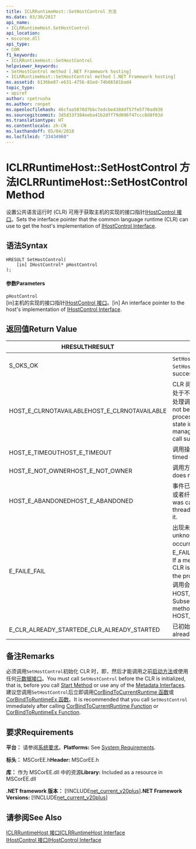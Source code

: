 ```yaml
---
title: ICLRRuntimeHost::SetHostControl 方法
ms.date: 03/30/2017
api_name:
- ICLRRuntimeHost.SetHostControl
api_location:
- mscoree.dll
api_type:
- COM
f1_keywords:
- ICLRRuntimeHost::SetHostControl
helpviewer_keywords:
- SetHostControl method [.NET Framework hosting]
- ICLRRuntimeHost::SetHostControl method [.NET Framework hosting]
ms.assetid: 6136be87-e631-4756-81ed-74b66581bad4
topic_type:
- apiref
author: rpetrusha
ms.author: ronpet
ms.openlocfilehash: 46cfaa5870d7bbc7edcbe438ddf57fe5f70ad938
ms.sourcegitcommit: 3d5d33f384eeba41b2dff79d096f47ccc8d8f03d
ms.translationtype: HT
ms.contentlocale: zh-CN
ms.lasthandoff: 05/04/2018
ms.locfileid: "33434960"
---
```

# <a name="iclrruntimehostsethostcontrol-method"></a><span data-ttu-id="a3969-102">ICLRRuntimeHost::SetHostControl 方法</span><span class="sxs-lookup"><span data-stu-id="a3969-102">ICLRRuntimeHost::SetHostControl Method</span></span>
<span data-ttu-id="a3969-103">设置公共语言运行时 (CLR) 可用于获取主机的实现的接口指针[IHostControl 接口](../../../../docs/framework/unmanaged-api/hosting/ihostcontrol-interface.md)。</span><span class="sxs-lookup"><span data-stu-id="a3969-103">Sets the interface pointer that the common language runtime (CLR) can use to get the host's implementation of [IHostControl Interface](../../../../docs/framework/unmanaged-api/hosting/ihostcontrol-interface.md).</span></span>  
  
## <a name="syntax"></a><span data-ttu-id="a3969-104">语法</span><span class="sxs-lookup"><span data-stu-id="a3969-104">Syntax</span></span>  
  
```  
HRESULT SetHostControl(  
    [in] IHostControl* pHostControl  
);  
```  
  
#### <a name="parameters"></a><span data-ttu-id="a3969-105">参数</span><span class="sxs-lookup"><span data-stu-id="a3969-105">Parameters</span></span>  
 `pHostControl`  
 <span data-ttu-id="a3969-106">[in]主机的实现的接口指针[IHostControl 接口](../../../../docs/framework/unmanaged-api/hosting/ihostcontrol-interface.md)。</span><span class="sxs-lookup"><span data-stu-id="a3969-106">[in] An interface pointer to the host's implementation of [IHostControl Interface](../../../../docs/framework/unmanaged-api/hosting/ihostcontrol-interface.md).</span></span>  
  
## <a name="return-value"></a><span data-ttu-id="a3969-107">返回值</span><span class="sxs-lookup"><span data-stu-id="a3969-107">Return Value</span></span>  
  
|<span data-ttu-id="a3969-108">HRESULT</span><span class="sxs-lookup"><span data-stu-id="a3969-108">HRESULT</span></span>|<span data-ttu-id="a3969-109">描述</span><span class="sxs-lookup"><span data-stu-id="a3969-109">Description</span></span>|  
|-------------|-----------------|  
|<span data-ttu-id="a3969-110">S_OK</span><span class="sxs-lookup"><span data-stu-id="a3969-110">S_OK</span></span>|<span data-ttu-id="a3969-111">`SetHostControl` 已成功返回。</span><span class="sxs-lookup"><span data-stu-id="a3969-111">`SetHostControl` returned successfully.</span></span>|  
|<span data-ttu-id="a3969-112">HOST_E_CLRNOTAVAILABLE</span><span class="sxs-lookup"><span data-stu-id="a3969-112">HOST_E_CLRNOTAVAILABLE</span></span>|<span data-ttu-id="a3969-113">CLR 尚未加载到进程中，或 CLR 处于不能运行托管的代码或成功处理调用的状态。</span><span class="sxs-lookup"><span data-stu-id="a3969-113">The CLR has not been loaded into a process, or the CLR is in a state in which it cannot run managed code or process the call successfully.</span></span>|  
|<span data-ttu-id="a3969-114">HOST_E_TIMEOUT</span><span class="sxs-lookup"><span data-stu-id="a3969-114">HOST_E_TIMEOUT</span></span>|<span data-ttu-id="a3969-115">调用操作已超时。</span><span class="sxs-lookup"><span data-stu-id="a3969-115">The call timed out.</span></span>|  
|<span data-ttu-id="a3969-116">HOST_E_NOT_OWNER</span><span class="sxs-lookup"><span data-stu-id="a3969-116">HOST_E_NOT_OWNER</span></span>|<span data-ttu-id="a3969-117">调用方不拥有该锁。</span><span class="sxs-lookup"><span data-stu-id="a3969-117">The caller does not own the lock.</span></span>|  
|<span data-ttu-id="a3969-118">HOST_E_ABANDONED</span><span class="sxs-lookup"><span data-stu-id="a3969-118">HOST_E_ABANDONED</span></span>|<span data-ttu-id="a3969-119">事件已被取消时被阻塞的线程，或者纤程正在等待它。</span><span class="sxs-lookup"><span data-stu-id="a3969-119">An event was canceled while a blocked thread or fiber was waiting on it.</span></span>|  
|<span data-ttu-id="a3969-120">E_FAIL</span><span class="sxs-lookup"><span data-stu-id="a3969-120">E_FAIL</span></span>|<span data-ttu-id="a3969-121">出现未知的灾难性故障。</span><span class="sxs-lookup"><span data-stu-id="a3969-121">An unknown catastrophic failure occurred.</span></span> <span data-ttu-id="a3969-122">如果某方法返回 E_FAIL，CLR 不再可用进程内。</span><span class="sxs-lookup"><span data-stu-id="a3969-122">If a method returns E_FAIL, the CLR is no longer usable within the process.</span></span> <span data-ttu-id="a3969-123">到托管方法的后续调用会返回 HOST_E_CLRNOTAVAILABLE。</span><span class="sxs-lookup"><span data-stu-id="a3969-123">Subsequent calls to hosting methods return HOST_E_CLRNOTAVAILABLE.</span></span>|  
|<span data-ttu-id="a3969-124">E_CLR_ALREADY_STARTED</span><span class="sxs-lookup"><span data-stu-id="a3969-124">E_CLR_ALREADY_STARTED</span></span>|<span data-ttu-id="a3969-125">已初始化 CLR。</span><span class="sxs-lookup"><span data-stu-id="a3969-125">The CLR has already been initialized.</span></span>|  
  
## <a name="remarks"></a><span data-ttu-id="a3969-126">备注</span><span class="sxs-lookup"><span data-stu-id="a3969-126">Remarks</span></span>  
 <span data-ttu-id="a3969-127">必须调用`SetHostControl`初始化 CLR 时，即，然后才能调用之前[启动方法](../../../../docs/framework/unmanaged-api/hosting/iclrruntimehost-start-method.md)或使用任何[元数据接口](../../../../docs/framework/unmanaged-api/metadata/metadata-interfaces.md)。</span><span class="sxs-lookup"><span data-stu-id="a3969-127">You must call `SetHostControl` before the CLR is initialized, that is, before you call [Start Method](../../../../docs/framework/unmanaged-api/hosting/iclrruntimehost-start-method.md) or use any of the [Metadata Interfaces](../../../../docs/framework/unmanaged-api/metadata/metadata-interfaces.md).</span></span> <span data-ttu-id="a3969-128">建议您调用`SetHostControl`后立即调用[CorBindToCurrentRuntime 函数](../../../../docs/framework/unmanaged-api/hosting/corbindtocurrentruntime-function.md)或[CorBindToRuntimeEx 函数](../../../../docs/framework/unmanaged-api/hosting/corbindtoruntimeex-function.md)。</span><span class="sxs-lookup"><span data-stu-id="a3969-128">It is recommended that you call `SetHostControl` immediately after calling [CorBindToCurrentRuntime Function](../../../../docs/framework/unmanaged-api/hosting/corbindtocurrentruntime-function.md) or [CorBindToRuntimeEx Function](../../../../docs/framework/unmanaged-api/hosting/corbindtoruntimeex-function.md).</span></span>  
  
## <a name="requirements"></a><span data-ttu-id="a3969-129">要求</span><span class="sxs-lookup"><span data-stu-id="a3969-129">Requirements</span></span>  
 <span data-ttu-id="a3969-130">**平台：** 请参阅[系统要求](../../../../docs/framework/get-started/system-requirements.md)。</span><span class="sxs-lookup"><span data-stu-id="a3969-130">**Platforms:** See [System Requirements](../../../../docs/framework/get-started/system-requirements.md).</span></span>  
  
 <span data-ttu-id="a3969-131">**标头：** MSCorEE.h</span><span class="sxs-lookup"><span data-stu-id="a3969-131">**Header:** MSCorEE.h</span></span>  
  
 <span data-ttu-id="a3969-132">**库：** 作为 MSCorEE.dll 中的资源</span><span class="sxs-lookup"><span data-stu-id="a3969-132">**Library:** Included as a resource in MSCorEE.dll</span></span>  
  
 <span data-ttu-id="a3969-133">**.NET framework 版本：** [!INCLUDE[net_current_v20plus](../../../../includes/net-current-v20plus-md.md)]</span><span class="sxs-lookup"><span data-stu-id="a3969-133">**.NET Framework Versions:** [!INCLUDE[net_current_v20plus](../../../../includes/net-current-v20plus-md.md)]</span></span>  
  
## <a name="see-also"></a><span data-ttu-id="a3969-134">请参阅</span><span class="sxs-lookup"><span data-stu-id="a3969-134">See Also</span></span>  
 [<span data-ttu-id="a3969-135">ICLRRuntimeHost 接口</span><span class="sxs-lookup"><span data-stu-id="a3969-135">ICLRRuntimeHost Interface</span></span>](../../../../docs/framework/unmanaged-api/hosting/iclrruntimehost-interface.md)  
 [<span data-ttu-id="a3969-136">IHostControl 接口</span><span class="sxs-lookup"><span data-stu-id="a3969-136">IHostControl Interface</span></span>](../../../../docs/framework/unmanaged-api/hosting/ihostcontrol-interface.md)
